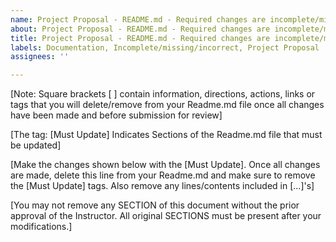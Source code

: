 ```yaml
---
name: Project Proposal - README.md - Required changes are incomplete/missing
about: Project Proposal - README.md - Required changes are incomplete/missing
title: Project Proposal - README.md - Required changes are incomplete/missing
labels: Documentation, Incomplete/missing/incorrect, Project Proposal
assignees: ''

---
```


[Note: Square brackets [ ] contain information, directions, actions, links or tags that you will delete/remove from your Readme.md file once all changes have been made and before submission for review]

[The tag: [Must Update] Indicates Sections of the Readme.md file that must be updated]

[Make the changes shown below with the [Must Update]. Once all changes are made, delete this line from your Readme.md and make sure to remove the [Must Update] tags. Also remove any lines/contents included in [...]'s]

[You may not remove any SECTION of this document without the prior approval of the Instructor. All original SECTIONS must be present after your modifications.]
